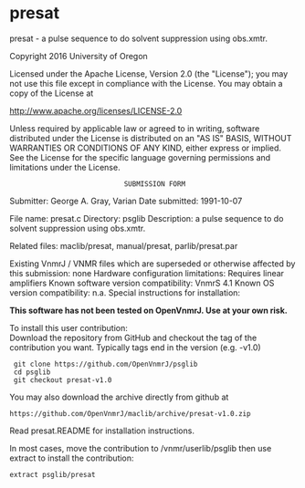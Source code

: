 # presat
 presat - a pulse sequence to do solvent suppression using obs.xmtr.

 Copyright 2016 University of Oregon

 Licensed under the Apache License, Version 2.0 (the "License");
 you may not use this file except in compliance with the License.
 You may obtain a copy of the License at

   http://www.apache.org/licenses/LICENSE-2.0

 Unless required by applicable law or agreed to in writing, software
 distributed under the License is distributed on an "AS IS" BASIS,
 WITHOUT WARRANTIES OR CONDITIONS OF ANY KIND, either express or implied.
 See the License for the specific language governing permissions and
 limitations under the License.

                                SUBMISSION FORM

Submitter:      George A. Gray, Varian
Date submitted: 1991-10-07

File name:      presat.c
Directory:      psglib
Description:    a pulse sequence to do solvent suppression using obs.xmtr.

Related files:  maclib/presat, manual/presat, parlib/presat.par


Existing VnmrJ / VNMR files which are superseded or
otherwise affected by this submission:  none
Hardware configuration limitations:     Requires linear amplifiers
Known software version compatibility:   VnmrS 4.1
Known OS version compatibility:         n.a.
Special instructions for installation:

**This software has not been tested on OpenVnmrJ. Use at your own risk.**

To install this user contribution:  
Download the repository from GitHub and checkout the tag of the contribution you want.
Typically tags end in the version (e.g. -v1.0)

     git clone https://github.com/OpenVnmrJ/psglib  
     cd psglib  
     git checkout presat-v1.0


You may also download the archive directly from github at

    https://github.com/OpenVnmrJ/maclib/archive/presat-v1.0.zip

Read presat.README for installation instructions.

In most cases, move the contribution to /vnmr/userlib/psglib 
then use extract to install the contribution:  

    extract psglib/presat